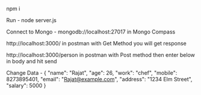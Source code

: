 npm i

Run - node server.js

Connect to Mongo - mongodb://localhost:27017 in Mongo Compass


http://localhost:3000/ in postman with Get Method you will get response

http://localhost:3000/person in postman with Post method then enter below in body and hit send

Change Data - 
{
  "name": "Rajat",
  "age": 26,
  "work": "chef",
  "mobile": 8273895401,
  "email": "Rajat@example.com",
  "address": "1234 Elm Street",
  "salary": 5000
}
